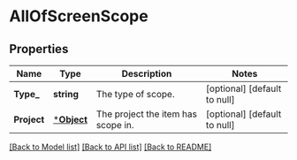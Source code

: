 # AllOfScreenScope

## Properties
Name | Type | Description | Notes
------------ | ------------- | ------------- | -------------
**Type_** | **string** | The type of scope. | [optional] [default to null]
**Project** | [***Object**](.md) | The project the item has scope in. | [optional] [default to null]

[[Back to Model list]](../README.md#documentation-for-models) [[Back to API list]](../README.md#documentation-for-api-endpoints) [[Back to README]](../README.md)


